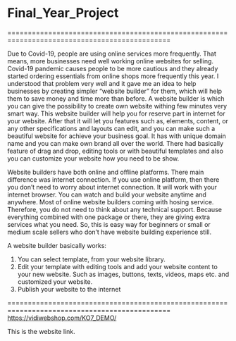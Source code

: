 # Final_Year_Project

==============================================================================================



Due to Covid-19, people are using online services more frequently. That means, more businesses need well working online websites for selling. Covid-19 pandemic causes people to be more cautious and they already started ordering essentials from online shops more frequently this year. I understood that problem very well and it gave me an idea to help businesses by creating simpler “website builder” for them, which will help them to save money and time more than before. 
A website builder is which you can give the possibility to create own website withing few minutes very smart way. This website builder will help you for reserve part in internet for your website. After that it will let you features such as, elements, content, or any other specifications and layouts can edit, and you can make such a beautiful website for achieve your business goal. It has with unique domain name and you can make own brand all over the world. There had basically feature of drag and drop, editing tools or with beautiful templates and also you can customize your website how you need to be show.

Website builders have both online and offline platforms. There main difference was internet connection. If you use online platform, then there you don’t need to worry about internet connection. It will work with your internet browser. You can watch and build your website anytime and anywhere. Most of online website builders coming with hosing service. Therefore, you do not need to think about any technical support. Because everything combined with one package or there, they are giving extra services what you need. So, this is easy way for beginners or small or medium scale sellers who don’t have website building experience still.

A website builder basically works:
1.	You can select template, from your website library.
2.	Edit your template with editing tools and add your website content to your new website. Such as images, buttons, texts, videos, maps etc. and customized your website.
3.	Publish your website to the internet

==============================================================================================
https://vidiwebshop.com/KO7_DEMO/

This is the website link. 
